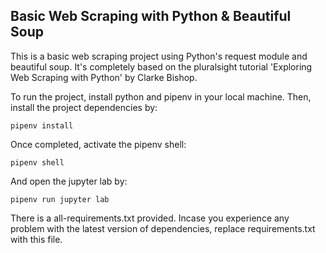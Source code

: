## Basic Web Scraping with Python & Beautiful Soup

This is a basic web scraping project using Python's request module and beautiful soup.
It's completely based on the pluralsight tutorial 'Exploring Web Scraping with Python' by Clarke Bishop.

To run the project, install python and pipenv in your local machine.
Then, install the project dependencies by:
```
pipenv install
```

Once completed, activate the pipenv shell:
```
pipenv shell
```

And open the jupyter lab by:
```
pipenv run jupyter lab
```
There is a all-requirements.txt provided.
Incase you experience any problem with the latest version of dependencies,
replace requirements.txt with this file.
